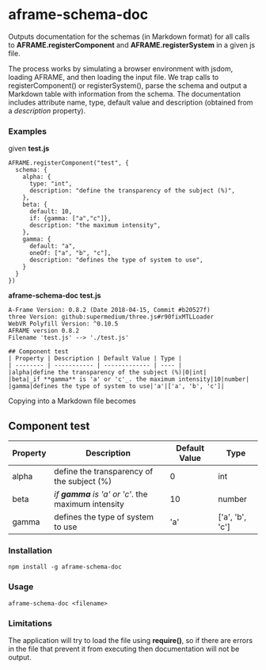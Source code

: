 # aframe-schema-doc

Outputs documentation for the schemas (in Markdown format) for all calls to **AFRAME.registerComponent** and **AFRAME.registerSystem** in a given js file.

The process works by simulating a browser environment with jsdom, loading AFRAME, and then loading the input file.  We trap calls to registerComponent() or registerSystem(), parse the schema and output a Markdown table with information from the schema.  The documentation includes attribute name, type, default value and description (obtained from a *description* property).

### Examples
given **test.js**
```
AFRAME.registerComponent("test", {
  schema: {
    alpha: {
      type: "int",
      description: "define the transparency of the subject (%)",
    },
    beta: {
      default: 10,
      if: {gamma: ["a","c"]},
      description: "the maximum intensity",
    },
    gamma: {
      default: "a",
      oneOf: ["a", "b", "c"],
      description: "defines the type of system to use",
    }
  }
})
```
**aframe-schema-doc test.js**
```
A-Frame Version: 0.8.2 (Date 2018-04-15, Commit #b20527f)
three Version: github:supermedium/three.js#r90fixMTLLoader
WebVR Polyfill Version: ^0.10.5
AFRAME version 0.8.2
Filename 'test.js' --> './test.js'

## Component test
| Property | Description | Default Value | Type |
| -------- | ----------- | ------------- | ---- |
|alpha|define the transparency of the subject (%)|0|int|
|beta|_if **gamma** is 'a' or 'c'_. the maximum intensity|10|number|
|gamma|defines the type of system to use|'a'|['a', 'b', 'c']|
```
Copying into a Markdown file becomes
## Component test
| Property | Description | Default Value | Type |
| -------- | ----------- | ------------- | ---- |
|alpha|define the transparency of the subject (%)|0|int|
|beta|_if **gamma** is 'a' or 'c'_. the maximum intensity|10|number|
|gamma|defines the type of system to use|'a'|['a', 'b', 'c']|

### Installation
```
npm install -g aframe-schema-doc
```
### Usage
```
aframe-schema-doc <filename>
```
### Limitations
The application will try to load the file using **require()**, so if there are errors in the file that prevent it from executing then documentation will not be output.
